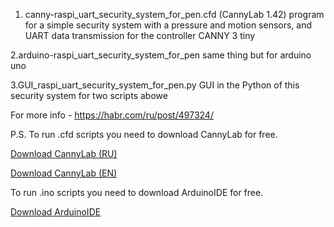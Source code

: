   1. canny-raspi_uart_security_system_for_pen.cfd (CannyLab 1.42)  program for a simple security system with a pressure and motion sensors, and UART data transmission for the controller CANNY 3 tiny

  2.arduino-raspi_uart_security_system_for_pen
same thing but for arduino uno

  3.GUI_raspi_uart_security_system_for_pen.py
GUI in the Python of this security system for  two scripts abowe

For more info - https://habr.com/ru/post/497324/ 

P.S. 
  To run .cfd scripts you need to download CannyLab for free.
  
  [Download CannyLab (RU)](https://canny.ru/downloads/)  
  
  [Download CannyLab (EN)](https://www.cannylogic.com/downloads/)  
  
  To run .ino scripts you need to download ArduinoIDE for free.
  
  [Download ArduinoIDE](https://www.arduino.cc/en/Main/Software)  
